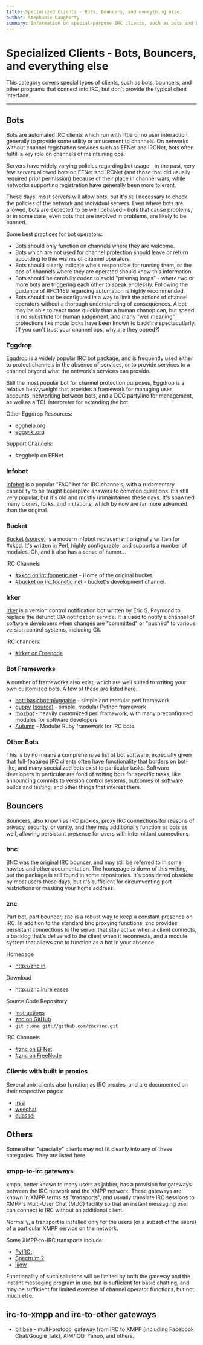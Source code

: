 ```yaml
---
title: Specialized Clients - Bots, Bouncers, and everything else.
author: Stephanie Daugherty
summary: Information on special-purpose IRC clients, such as bots and bouncers.
---
```


# Specialized Clients - Bots, Bouncers, and everything else

This category covers special types of clients, such as bots, bouncers, and other programs that connect into IRC, but don't provide the typical client interface.

* * *

## Bots

Bots are automated IRC clients which run with little or no user interaction, generally to provide some utility or amusement to channels.  On networks without channel registration services such as EFNet and IRCNet, bots often fulfill a key role on channels of maintaining ops. 

Servers have widely varying policies regarding bot usage - in the past, very few servers allowed bots on EFNet and IRCNet (and those that did usually required prior permission) because of their place in channel wars, while networks supporting registration have generally been more tolerant. 

These days, most servers will allow bots, but it's still necessary to check the policies of the network and individual servers. Even where bots are allowed, bots are expected to be well behaved - bots that cause problems, or in some case, even bots that are involved in problems, are likely to be banned.

Some best practices for bot operators:

* Bots should only function on channels where they are welcome.
* Bots which are not used for channel protection should leave or return according to thie wishes of channel operators.
* Bots should clearly indicate who's responsible for running them, or the ops of channels where they are operated should know this information.
* Bots should be carefully coded to avoid "privmsg loops" - where two or more bots are triggering each other to speak endlessly. Following the guidance of RFC1459 regarding automation is highly recommended.
* Bots should not be configured in a way to limit the actions of channel operators without a thorough understanding of consequences. A bot may be able to react more quickly than a human chanop can, but speed is no substitute for human judgement, and many "well meaning" protections like mode locks have been known to backfire spectacutlarly. (If you can't trust your channel ops, why are they opped?)

### Eggdrop

[Eggdrop](http://www.eggheads.org/) is a widely popular IRC bot package, and is frequently used either to protect channels in the absence of services, or to provide services to a channel beyond what the network's services can provide.

Still the most popular bot for channel protection purposes, Eggdrop is a relative heavyweight that provides a framework for managing user accounts, networking between bots, and a DCC partyline for management, as well as a TCL interpreter for extending the bot.

Other Eggdrop Resources:

* [egghelp.org](http://www.egghelp.org)
* [eggwiki.org](http://eggwiki.org)

Support Channels:

* #egghelp on EFNet


### Infobot
[Infobot](http://www.infobot.org/) is a popular "FAQ" bot for IRC channels, with a rudamentary capability to be taught boilerplate answers to common questions. It's still very popular, but it's old and mostly unmaintained these days. It's spawned many clones, forks, and imitations, which by now are far more advanced than the original.

### Bucket

[Bucket](http://wiki.xkcd.com/irc/bucket) [(source)](https://github.com/zigdon/xkcd-Bucket) is a modern infobot replacement originally written for #xkcd. It's written in Perl, highly configurable, and supports a number of modules. Oh, and it also has a sense of humor...

IRC Channels

* [#xkcd on irc.foonetic.net](irc://irc.foonetic.net/#xkcd) - Home of the original bucket.
* [#bucket on irc.foonetic.net](irc://irc.foonetic.net/#bucket) - bucket's development channel.

### Irker

[Irker](http://www.catb.org/esr/irker) is a version control notification bot written by Eric S. Raymond to replace the defunct CIA notification service.
It is used to notify a channel of software developers when changes are "committed" or "pushed" to various version control systems, including Git.

IRC channels:

* [#irker on Freenode](irc://chat.freenode.net/#irker)

### Bot Frameworks

A number of frameworks also exist, which are well suited to writing your own customized bots. A few of these are listed here.

* [bot::basicbot::pluggable](https://metacpan.org/release/Bot-BasicBot-Pluggable) - simple and modular perl framework
* [guppy](http://guppy.uk.to/) [(source)](http://repo.or.cz/w/guppy.git) - simple, modular Python framework
* [mozbot](http://www-archive.mozilla.org/projects/mozbot/) - heavily customized perl framework, with many preconfigured modules for software developers
* [Autumn](https://github.com/RISCfuture/autumn) - Modular Ruby framework for IRC bots.


### Other Bots
This is by no means a comprehensive list of bot software, expecially given that full-featured IRC clients often have functionality that borders on bot-like, and many specialized bots exist to particular tasks. Software developers in particular are fond of writing bots for specific tasks, like announcing commits to version control systems, outcomes of software builds and testing, and other things that interest them.

## Bouncers

Bouncers, also known as IRC proxies, proxy IRC connections for reasons of privacy, security, or vanity, and they may additionally function as bots as well, allowing persistant presence for users with intermittant connections.

### bnc

BNC was the original IRC bouncer, and may still be referred to in some howtos and other documentation. The homepage is down of this writing, but the package is still found in some repositories. It's considered obsolete by most users these days, but it's sufficient for circumventing port restrictions or masking your home address. 

### znc

Part bot, part bouncer, znc is a robust way to keep a constant presence on IRC. In addition to the standard bnc proxying functions, znc provides persistant connections to the server that stay active when a client connects, a backlog that's delivered to the client when it reconnects, and a module system that allows znc to function as a bot in your absence.

Homepage

* <http://znc.in>

Download

* <http://znc.in/releases>

Source Code Repository

* [Instructions](http://wiki.znc.in/Git)
* [znc on GitHub](https://github.com/znc/znc)
* `git clone git://github.com/znc/znc.git`

IRC Channels

* [#znc on EFNet](irc://irc.efnet.org/#znc)
* [#znc on FreeNode](irc://chat.freenode.net/#znc)

### Clients with built in proxies

Several unix clients also function as IRC proxies, and are documented on their
respective pages: 

* [irssi](/irchelp/clients/unix/irssi/)
* [weechat](/irchelp/clients/unix/weechat.html)
* [quassel](/irchelp/clients/unix/quassel.html)


## Others

Some other "specialty" clients may not fit cleanly into any of these categories. They are listed here.

### xmpp-to-irc gateways

xmpp, better known to many users as jabber, has a provision for gateways between the IRC network and the XMPP network. These gateways are known in XMPP terms as "transports", and usually translate IRC sessions to XMPP's Multi-User Chat (MUC) facility so that an instant messaging user can connect to IRC without an additional client. 

Normally, a transport is installed only for the users (or a subset of the users) of a particular XMPP service on the network. 

Some XMPP-to-IRC transports include:

* [PyIRCt](http://xmpppy.sourceforge.net/irc/)
* [Spectrum 2](http://spectrum.im/)
* [jiigw](https://github.com/Jajcus/jjigw/)

Functionality of such solutions will be limited by both the gateway and the instant messaging program in use. but is sufficient for basic chatting, and may be sufficient for limited exercise of channel operator functions, but not much else.

## irc-to-xmpp and irc-to-other gateways

* [bitlbee](irchelp/clients/misc/bitlbee.html) - multi-protocol gateway from IRC to XMPP (including Facebook Chat/Google Talk), AIM/ICQ, Yahoo, and others.
